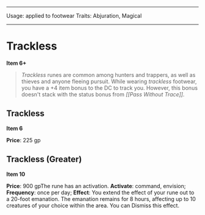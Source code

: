 
---
Usage: applied to footwear
Traits: Abjuration, Magical

---

# Trackless

**Item 6+**

>  *Trackless* runes are common among hunters and trappers, as well as thieves and anyone fleeing pursuit. While wearing *trackless* footwear, you have a +4 item bonus to the DC to track you. However, this bonus doesn't stack with the status bonus from *[[Pass Without Trace]]*.

## Trackless

**Item 6**

**Price**: 225 gp

## Trackless (Greater)

**Item 10**

**Price**: 900 gpThe rune has an activation.
**Activate**: 
command, envision;
**Frequency**: once per day;
**Effect**: You extend the effect of your rune out to a 20-foot emanation. The emanation remains for 8 hours, affecting up to 10 creatures of your choice within the area. You can Dismiss this effect.
